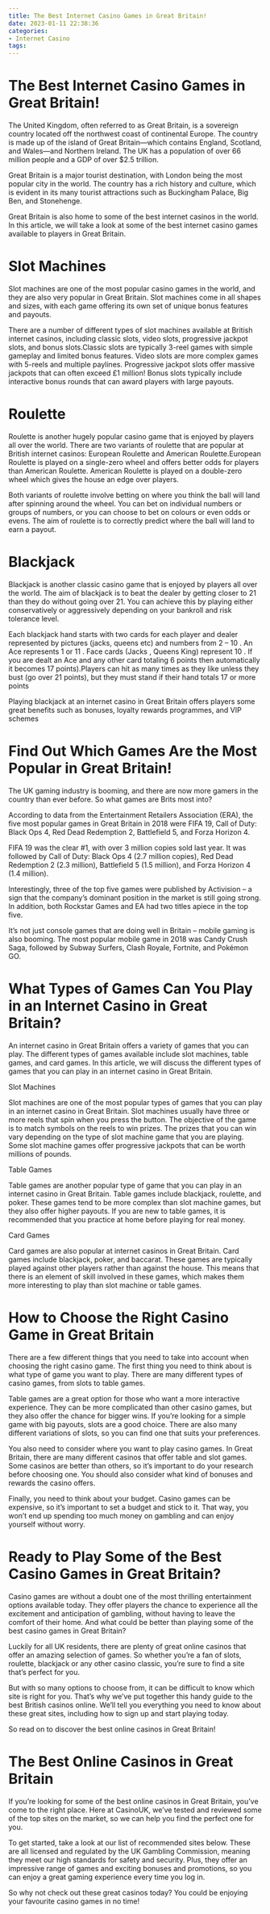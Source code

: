 ```yaml
---
title: The Best Internet Casino Games in Great Britain!
date: 2023-01-11 22:38:36
categories:
- Internet Casino
tags:
---
```



#  The Best Internet Casino Games in Great Britain!

The United Kingdom, often referred to as Great Britain, is a sovereign country located off the northwest coast of continental Europe. The country is made up of the island of Great Britain—which contains England, Scotland, and Wales—and Northern Ireland. The UK has a population of over 66 million people and a GDP of over $2.5 trillion.

Great Britain is a major tourist destination, with London being the most popular city in the world. The country has a rich history and culture, which is evident in its many tourist attractions such as Buckingham Palace, Big Ben, and Stonehenge.

Great Britain is also home to some of the best internet casinos in the world. In this article, we will take a look at some of the best internet casino games available to players in Great Britain.

# Slot Machines

Slot machines are one of the most popular casino games in the world, and they are also very popular in Great Britain. Slot machines come in all shapes and sizes, with each game offering its own set of unique bonus features and payouts.

There are a number of different types of slot machines available at British internet casinos, including classic slots, video slots, progressive jackpot slots, and bonus slots.Classic slots are typically 3-reel games with simple gameplay and limited bonus features. Video slots are more complex games with 5-reels and multiple paylines. Progressive jackpot slots offer massive jackpots that can often exceed £1 million! Bonus slots typically include interactive bonus rounds that can award players with large payouts.

# Roulette

Roulette is another hugely popular casino game that is enjoyed by players all over the world. There are two variants of roulette that are popular at British internet casinos: European Roulette and American Roulette.European Roulette is played on a single-zero wheel and offers better odds for players than American Roulette. American Roulette is played on a double-zero wheel which gives the house an edge over players.

Both variants of roulette involve betting on where you think the ball will land after spinning around the wheel. You can bet on individual numbers or groups of numbers, or you can choose to bet on colours or even odds or evens. The aim of roulette is to correctly predict where the ball will land to earn a payout.

# Blackjack

Blackjack is another classic casino game that is enjoyed by players all over the world. The aim of blackjack is to beat the dealer by getting closer to 21 than they do without going over 21. You can achieve this by playing either conservatively or aggressively depending on your bankroll and risk tolerance level.


Each blackjack hand starts with two cards for each player and dealer represented by pictures (jacks, queens etc) and numbers from 2 – 10 . An Ace represents 1 or 11 . Face cards (Jacks , Queens King) represent 10 . If you are dealt an Ace and any other card totaling 6 points then automatically it becomes 17 points).Players can hit as many times as they like unless they bust (go over 21 points), but they must stand if their hand totals 17 or more points

  Playing blackjack at an internet casino in Great Britain offers players some great benefits such as bonuses, loyalty rewards programmes, and VIP schemes

#  Find Out Which Games Are the Most Popular in Great Britain!

The UK gaming industry is booming, and there are now more gamers in the country than ever before. So what games are Brits most into?

According to data from the Entertainment Retailers Association (ERA), the five most popular games in Great Britain in 2018 were FIFA 19, Call of Duty: Black Ops 4, Red Dead Redemption 2, Battlefield 5, and Forza Horizon 4.

FIFA 19 was the clear #1, with over 3 million copies sold last year. It was followed by Call of Duty: Black Ops 4 (2.7 million copies), Red Dead Redemption 2 (2.3 million), Battlefield 5 (1.5 million), and Forza Horizon 4 (1.4 million).

Interestingly, three of the top five games were published by Activision – a sign that the company’s dominant position in the market is still going strong. In addition, both Rockstar Games and EA had two titles apiece in the top five.

It’s not just console games that are doing well in Britain – mobile gaming is also booming. The most popular mobile game in 2018 was Candy Crush Saga, followed by Subway Surfers, Clash Royale, Fortnite, and Pokémon GO.

#  What Types of Games Can You Play in an Internet Casino in Great Britain?

An internet casino in Great Britain offers a variety of games that you can play. The different types of games available include slot machines, table games, and card games. In this article, we will discuss the different types of games that you can play in an internet casino in Great Britain.

Slot Machines

Slot machines are one of the most popular types of games that you can play in an internet casino in Great Britain. Slot machines usually have three or more reels that spin when you press the button. The objective of the game is to match symbols on the reels to win prizes. The prizes that you can win vary depending on the type of slot machine game that you are playing. Some slot machine games offer progressive jackpots that can be worth millions of pounds.

Table Games

Table games are another popular type of game that you can play in an internet casino in Great Britain. Table games include blackjack, roulette, and poker. These games tend to be more complex than slot machine games, but they also offer higher payouts. If you are new to table games, it is recommended that you practice at home before playing for real money.

Card Games

Card games are also popular at internet casinos in Great Britain. Card games include blackjack, poker, and baccarat. These games are typically played against other players rather than against the house. This means that there is an element of skill involved in these games, which makes them more interesting to play than slot machine or table games.

#  How to Choose the Right Casino Game in Great Britain

There are a few different things that you need to take into account when choosing the right casino game. The first thing you need to think about is what type of game you want to play. There are many different types of casino games, from slots to table games.

Table games are a great option for those who want a more interactive experience. They can be more complicated than other casino games, but they also offer the chance for bigger wins. If you’re looking for a simple game with big payouts, slots are a good choice. There are also many different variations of slots, so you can find one that suits your preferences.

You also need to consider where you want to play casino games. In Great Britain, there are many different casinos that offer table and slot games. Some casinos are better than others, so it’s important to do your research before choosing one. You should also consider what kind of bonuses and rewards the casino offers.

Finally, you need to think about your budget. Casino games can be expensive, so it’s important to set a budget and stick to it. That way, you won’t end up spending too much money on gambling and can enjoy yourself without worry.

#  Ready to Play Some of the Best Casino Games in Great Britain?

Casino games are without a doubt one of the most thrilling entertainment options available today. They offer players the chance to experience all the excitement and anticipation of gambling, without having to leave the comfort of their home. And what could be better than playing some of the best casino games in Great Britain?

Luckily for all UK residents, there are plenty of great online casinos that offer an amazing selection of games. So whether you’re a fan of slots, roulette, blackjack or any other casino classic, you’re sure to find a site that’s perfect for you.

But with so many options to choose from, it can be difficult to know which site is right for you. That’s why we’ve put together this handy guide to the best British casinos online. We’ll tell you everything you need to know about these great sites, including how to sign up and start playing today.

So read on to discover the best online casinos in Great Britain!

# The Best Online Casinos in Great Britain

If you’re looking for some of the best online casinos in Great Britain, you’ve come to the right place. Here at CasinoUK, we’ve tested and reviewed some of the top sites on the market, so we can help you find the perfect one for you.

To get started, take a look at our list of recommended sites below. These are all licensed and regulated by the UK Gambling Commission, meaning they meet our high standards for safety and security. Plus, they offer an impressive range of games and exciting bonuses and promotions, so you can enjoy a great gaming experience every time you log in.

So why not check out these great casinos today? You could be enjoying your favourite casino games in no time!